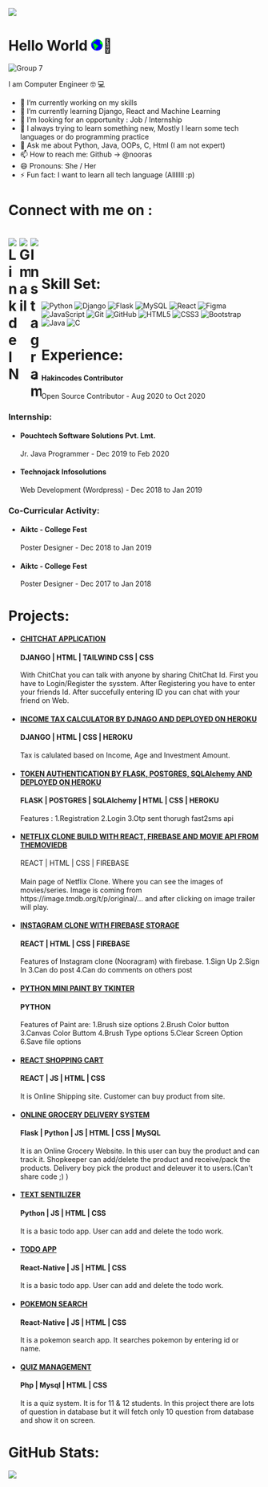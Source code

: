 ![](https://komarev.com/ghpvc/?username=nooras&color=lightgrey)

<h1>Hello World <img src="assets/Earth.gif" width="24px">👋</h1>

![Group 7](https://user-images.githubusercontent.com/30138146/96364987-46a75680-115b-11eb-8124-02cd84cd2de8.png)

I am Computer Engineer 🤓 💻

- 🔭 I’m currently working on my skills
- 🌱 I’m currently learning Django, React and Machine Learning
- 👯 I’m looking for an opportunity : Job / Internship
- 🤔 I always trying to learn something new, Mostly I learn some tech languages or do programming practice
- 💬 Ask me about Python, Java, OOPs, C, Html (I am not expert)
- 📫 How to reach me: Github -> @nooras
- 😄 Pronouns: She / Her
- ⚡ Fun fact: I want to learn all tech language (Alllllll :p) 

<h1>Connect with me on :<h1>

<a target="_blank" href="https://www.linkedin.com/in/nooras-fatima-ansari-2542b3171/">
  <img align="left" alt="LinkdeIN" width="22px" src="https://cdn.jsdelivr.net/npm/simple-icons@v3/icons/linkedin.svg" />
</a>
<a target="_blank" href="mailto:anoorasfatima@gmail.com">
  <img align="left" alt="Gmail" width="22px" src="https://cdn.jsdelivr.net/npm/simple-icons@v3/icons/gmail.svg" />
</a>
<a target="_blank" href="https://www.instagram.com/anoorfa.py.js/">
  <img align="left" alt="Instagram" width="22px" src="https://cdn.jsdelivr.net/npm/simple-icons@3.13.0/icons/instagram.svg" />
</a>

</br>

<h1>Skill Set:</h1>

![Python](https://img.shields.io/badge/-python-black?style=flat-square&logo=python)
![Django](https://img.shields.io/badge/-django-black?style=flat-square&logo=django)
![Flask](https://img.shields.io/badge/-flask-black?style=flat-square&logo=flask)
![MySQL](https://img.shields.io/badge/-MySQL-black?style=flat-square&logo=mysql)
![React](https://img.shields.io/badge/-React-black?style=flat-square&logo=react)
![Figma](https://img.shields.io/badge/figma-black?style=flat-square&logo=figma)
![JavaScript](https://img.shields.io/badge/-JavaScript-black?style=flat-square&logo=javascript)
![Git](https://img.shields.io/badge/-Git-black?style=flat-square&logo=git)
![GitHub](https://img.shields.io/badge/-GitHub-181717?style=flat-square&logo=github)
![HTML5](https://img.shields.io/badge/-HTML5-E34F26?style=flat-square&logo=html5&logoColor=white)
![CSS3](https://img.shields.io/badge/-CSS3-1572B6?style=flat-square&logo=css3)
![Bootstrap](https://img.shields.io/badge/-Bootstrap-563D7C?style=flat-square&logo=bootstrap)
![Java](https://img.shields.io/badge/-java-E34A86?style=flat-square&logo=java)
![C](https://img.shields.io/badge/-C-00599C?style=flat-square&logo=c)

<h1>Experience:</h1>
<ul>
  <li>
    <h4><strong>Hakincodes Contributor</strong></h4>
    <p>Open Source Contributor -  Aug 2020 to Oct 2020</p>
  </li>
</ul>
<h3>Internship:</h3>
<ul>
  <li>
    <h4><strong>Pouchtech Software Solutions Pvt. Lmt.</strong></h4>
    <p>Jr. Java Programmer -  Dec 2019 to Feb 2020</p>
  </li>
  <li>
    <h4><strong>Technojack Infosolutions</strong></h4>
    <p>Web Development (Wordpress) -  Dec 2018 to Jan 2019</p>
  </li>
</ul>
<h3>Co-Curricular Activity:</h3>
<ul>
  <li>
    <h4><strong>Aiktc - College Fest</strong></h4>
    <p>Poster Designer -  Dec 2018 to Jan 2019</p>
  </li>
  <li>
    <h4><strong>Aiktc - College Fest</strong></h4>
    <p>Poster Designer -  Dec 2017 to Jan 2018</p>
  </li>
</ul>

<h1>Projects:</h1>
<ul>
  <li>
    <h4><strong><a href="https://github.com/nooras/ChitChat">CHITCHAT APPLICATION</a></strong></h4>
    <h4>DJANGO | HTML | TAILWIND CSS | CSS</h4>
    <p>With ChitChat you can talk with anyone by sharing ChitChat Id. First you have to Login/Register the sysstem. After Registering you have to enter your friends Id. After succefully entering ID you can chat with your friend on Web.</p>
  </li>
  <li>
    <h4><strong><a href="https://github.com/nooras/Income-tax-calculator">INCOME TAX CALCULATOR BY DJNAGO AND DEPLOYED ON HEROKU</a></strong></h4>
    <h4>DJANGO | HTML | CSS | HEROKU</h4>
    <p>Tax is calulated based on Income, Age and Investment Amount.</p>
  </li>
  <li>
    <h4><strong><a href="https://github.com/nooras/Token-Authentication">TOKEN AUTHENTICATION BY FLASK, POSTGRES, SQLAlchemy AND DEPLOYED ON HEROKU</a></strong></h4>
    <h4>FLASK | POSTGRES | SQLAlchemy | HTML | CSS | HEROKU</h4>
    <p>Features : 1.Registration 2.Login 3.Otp sent thorugh fast2sms api</p>
  </li>
  <li>
    <h4><strong><a href="https://github.com/nooras/Netflix-clone-app-with-React">NETFLIX CLONE BUILD WITH REACT, FIREBASE AND MOVIE API FROM THEMOVIEDB</a></strong></h4>
    REACT | HTML | CSS | FIREBASE
    <h4></h4>
    <p>Main page of Netflix Clone. Where you can see the images of movies/series. Image is coming from https://image.tmdb.org/t/p/original/... and after clicking on image trailer will play.</p>
  </li>
  <li>
    <h4><strong><a href="https://github.com/nooras/Instagram-clone-with-React">INSTAGRAM CLONE WITH FIREBASE STORAGE</a></strong></h4>
    <h4>REACT | HTML | CSS | FIREBASE </h4>
    <p>Features of Instagram clone (Nooragram) with firebase. 1.Sign Up 2.Sign In 3.Can do post 4.Can do comments on others post</p>
  </li>
  <li>
    <h4><strong><a href="https://github.com/nooras/Python-mini-paint-by-tkinter">PYTHON MINI PAINT BY TKINTER</a></strong></h4>
    <h4>PYTHON</h4>
    <p>Features of Paint are: 1.Brush size options 2.Brush Color button 3.Canvas Color Buttom 4.Brush Type options 5.Clear Screen Option 6.Save file options</p>
  </li>
  <li>
    <h4><strong><a href="https://github.com/nooras/react-shopping-cart">REACT SHOPPING CART</a></strong></h4>
    <h4>REACT | JS | HTML | CSS </h4>
    <p>It is Online Shipping site. Customer can buy product from site.</p>
  </li>
  <li>
    <h4><strong><a href="#">ONLINE GROCERY DELIVERY SYSTEM</a></strong></h4>
    <h4>Flask | Python | JS | HTML | CSS | MySQL</h4>
    <p>It is an Online Grocery Website. In this user can buy the product and can track it. Shopkeeper can add/delete the product and receive/pack the products. Delivery boy pick the product and deleuver it to users.(Can't share code ;) )</p>
  </li>
  <li>
    <h4><strong><a href="https://github.com/nooras/React-Native/tree/master/PokeSearch">TEXT SENTILIZER</a></strong></h4>
    <h4>Python | JS | HTML | CSS</h4>
    <p>It is a basic todo app. User can add and delete the todo work.</p>
  </li>
  <li>
    <h4><strong><a href="https://github.com/nooras/React-Native/tree/master/PokeSearch">TODO APP</a></strong></h4>
    <h4>React-Native | JS | HTML | CSS</h4>
    <p>It is a basic todo app. User can add and delete the todo work.</p>
  </li>
  <li>
    <h4><strong><a href="https://github.com/nooras/React-Native/tree/master/PokeSearch">POKEMON SEARCH</a></strong></h4>
    <h4>React-Native | JS | HTML | CSS</h4>
    <p>It is a pokemon search app. It searches pokemon by entering id or name.</p>
  </li>
  <li>
    <h4><strong><a href="https://github.com/nooras/Quiz-management-system">QUIZ MANAGEMENT</a></strong></h4>
    <h4>Php | Mysql | HTML | CSS</h4>
    <p>It is a quiz system. It is for 11 & 12 students. In this project there are lots of question in database but it will fetch only 10 question from database and show it on screen.</p>
  </li>
</ul>


<h1>GitHub Stats: </h1>

<p>
    <img src="https://github-readme-stats.vercel.app/api?username=nooras&show_icons=true&theme=light&line_height=40">
    <!-- <img src="https://github-readme-stats.vercel.app/api/top-langs/?username=nooras&theme=light"> -->
</p>

